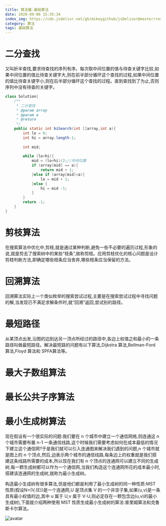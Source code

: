 ```yaml
---
title: 算法篇-基础算法
date: 2020-09-06 15:35:34
index_img: https://cdn.jsdelivr.net/gh/mikeygithub/jsDeliver@master/resource/img/jcsf.png
category: 算法
tags: 基础算法
---
```


# 二分查找

又叫折半查找,要求待查找的序列有序。每次取中间位置的值与待查关键字比较,如果中间位置的值比待查关键字大,则在前半部分循环这个查找的过程,如果中间位置的值比待查关键字小,则在后半部分循环这个查找的过程。直到查找到了为止,否则序列中没有待查的关键字。

````java
class Solution{
    /**
     * 二分查找
     * @param array
     * @param a
     * @return
     */
    public static int biSearch(int []array,int a){
        int lo = 0;
        int hi = array.length-1;
        
        int mid;
        
        while (lo<hi){
            mid = (lo+hi)/2;//中间位置
            if (array[mid] == a){
                return mid + 1;
            }else if (array[mid]<a){
                lo = mid + 1;
            }else {
                hi = mid -1;
            }
        }
        return -1;
    }
}
````


# 剪枝算法

在搜索算法中优化中,剪枝,就是通过某种判断,避免一些不必要的遍历过程,形象的说,就是剪去了搜索树中的某些“枝条”,故称剪枝。应用剪枝优化的核心问题是设计剪枝判断方法,即确定哪些枝条应当舍弃,哪些枝条应当保留的方法。

# 回溯算法

回溯算法实际上一个类似枚举的搜索尝试过程,主要是在搜索尝试过程中寻找问题的解,当发现已不满足求解条件时,就“回溯”返回,尝试别的路径。

# 最短路径

从某顶点出发,沿图的边到达另一顶点所经过的路径中,各边上权值之和最小的一条路径叫做最短路径。解决最短路的问题有以下算法,Dijkstra 算法,Bellman-Ford 算法,Floyd 算法和 SPFA算法等。

# 最大子数组算法

# 最长公共子序算法

# 最小生成树算法

现在假设有一个很实际的问题:我们要在 n 个城市中建立一个通信网络,则连通这 n 个城市需要布置 n-1 一条通信线路,这个时候我们需要考虑如何在成本最低的情况下建立这个通信网?于是我们就可以引入连通图来解决我们遇到的问题,n 个城市就是图上的 n 个顶点,然后,边表示两个城市的通信线路,每条边上的权重就是我们搭建这条线路所需要的成本,所以现在我们有 n 个顶点的连通网可以建立不同的生成树,每一颗生成树都可以作为一个通信网,当我们构造这个连通网所花的成本最小时,搭建该连通网的生成树,就称为最小生成树。

构造最小生成树有很多算法,但是他们都是利用了最小生成树的同一种性质:MST 性质(假设N=(V,{E})是一个连通网,U 是顶点集 V 的一个非空子集,如果(u,v)是一条具有最小权值的边,其中 u 属于 U,v 属于 V-U,则必定存在一颗包含边(u,v)的最小生成树),下面就介绍两种使用 MST 性质生成最小生成树的算法:普里姆算法和克鲁斯卡尔算法。

![avatar](https://cdn.jsdelivr.net/gh/mikeygithub/jsDeliver@master/resource/img/min-tree.png)